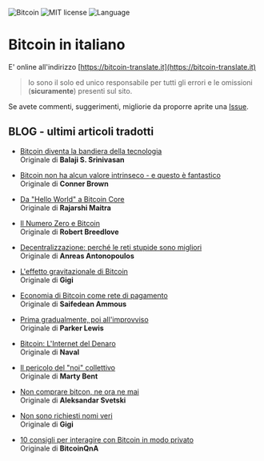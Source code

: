![Bitcoin](https://img.shields.io/badge/bitcoin-btc-orange) ![MIT license](https://img.shields.io/badge/license-MIT-blue) ![Language](https://img.shields.io/badge/language-ITA-green)

# Bitcoin in italiano

E' online all'indirizzo [https://bitcoin-translate.it](https://bitcoin-translate.it)

> Io sono il solo ed unico responsabile per tutti gli errori e le omissioni (__sicuramente__) presenti sul sito.

Se avete commenti, suggerimenti, migliorie da proporre aprite una [Issue](https://github.com/citizen010/bitcoin-translate/issues/new/choose).

## BLOG - ultimi articoli tradotti

 - [Bitcoin diventa la bandiera della tecnologia](https://bitcoin-translate.it/blog/20200904.php)<br />
Originale di __Balaji S. Srinivasan__

 - [Bitcoin non ha alcun valore intrinseco - e questo è fantastico](https://bitcoin-translate.it/blog/20200903.php)<br />
Originale di __Conner Brown__

 - [Da "Hello World" a Bitcoin Core](https://bitcoin-translate.it/blog/20200902.php)<br />
Originale di __Rajarshi Maitra__

 - [Il Numero Zero e Bitcoin](https://bitcoin-translate.it/blog/20200831.php)<br />
Originale di __Robert Breedlove__

- [Decentralizzazione: perché le reti stupide sono migliori](https://bitcoin-translate.it/blog/20200828.php)<br />
Originale di __Anreas Antonopoulos__

- [L'effetto gravitazionale di Bitcoin](https://bitcoin-translate.it/blog/20200824.php)<br />
Originale di __Gigi__

- [Economia di Bitcoin come rete di pagamento](https://bitcoin-translate.it/blog/20200815.php)<br />
Originale di __Saifedean Ammous__

- [Prima gradualmente, poi all'improvviso](https://bitcoin-translate.it/blog/20200814.php)<br />
Originale di __Parker Lewis__

- [Bitcoin: L'Internet del Denaro](https://bitcoin-translate.it/blog/20200813.php)<br />
Originale di __Naval__

- [Il pericolo del "noi" collettivo](https://bitcoin-translate.it/blog/20200812.php)<br />
Originale di __Marty Bent__

- [Non comprare bitcon, ne ora ne mai](https://bitcoin-translate.it/blog/20200807.php)<br />
Originale di __Aleksandar Svetski__

- [Non sono richiesti nomi veri](https://bitcoin-translate.it/blog/20200730.php)<br />
Originale di __Gigi__

- [10 consigli per interagire con Bitcoin in modo privato](https://bitcoin-translate.it/blog/20200726.php)<br />
Originale di __BitcoinQnA__
